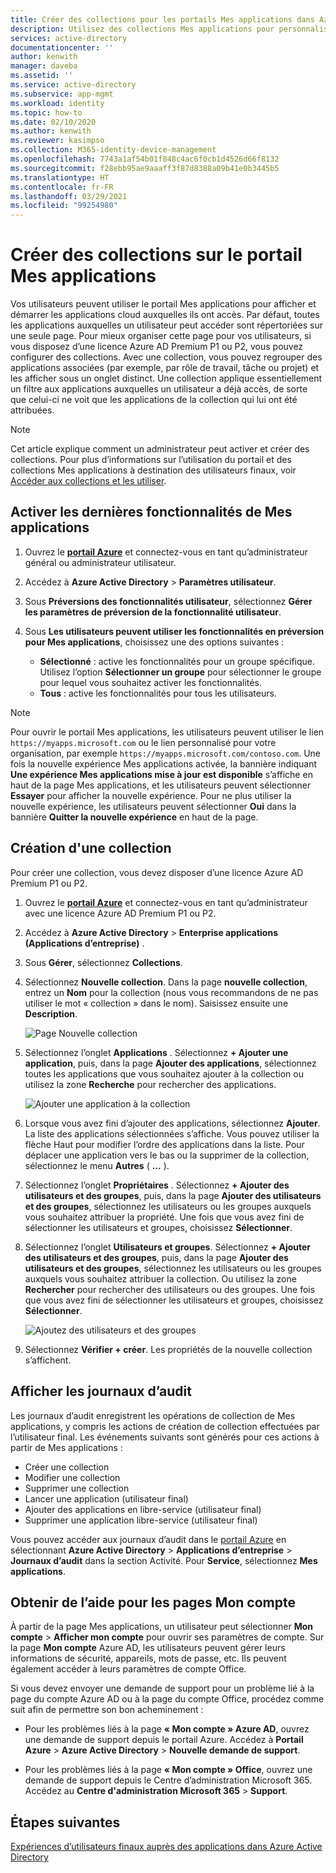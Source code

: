 ```yaml
---
title: Créer des collections pour les portails Mes applications dans Azure Active Directory | Microsoft Docs
description: Utilisez des collections Mes applications pour personnaliser les pages Mes applications afin de simplifier l’expérience Mes applications pour vos utilisateurs finaux. Organisez les applications en groupes avec des onglets distincts.
services: active-directory
documentationcenter: ''
author: kenwith
manager: daveba
ms.assetid: ''
ms.service: active-directory
ms.subservice: app-mgmt
ms.workload: identity
ms.topic: how-to
ms.date: 02/10/2020
ms.author: kenwith
ms.reviewer: kasimpso
ms.collection: M365-identity-device-management
ms.openlocfilehash: 7743a1af54b01f848c4ac6f0cb1d4526d66f8132
ms.sourcegitcommit: f28ebb95ae9aaaff3f87d8388a09b41e0b3445b5
ms.translationtype: HT
ms.contentlocale: fr-FR
ms.lasthandoff: 03/29/2021
ms.locfileid: "99254980"
---
```

# <a name="create-collections-on-the-my-apps-portal"></a>Créer des collections sur le portail Mes applications

Vos utilisateurs peuvent utiliser le portail Mes applications pour afficher et démarrer les applications cloud auxquelles ils ont accès. Par défaut, toutes les applications auxquelles un utilisateur peut accéder sont répertoriées sur une seule page. Pour mieux organiser cette page pour vos utilisateurs, si vous disposez d’une licence Azure AD Premium P1 ou P2, vous pouvez configurer des collections. Avec une collection, vous pouvez regrouper des applications associées (par exemple, par rôle de travail, tâche ou projet) et les afficher sous un onglet distinct. Une collection applique essentiellement un filtre aux applications auxquelles un utilisateur a déjà accès, de sorte que celui-ci ne voit que les applications de la collection qui lui ont été attribuées.

> [!NOTE]
> Cet article explique comment un administrateur peut activer et créer des collections. Pour plus d’informations sur l’utilisation du portail et des collections Mes applications à destination des utilisateurs finaux, voir [Accéder aux collections et les utiliser](../user-help/my-applications-portal-workspaces.md).

## <a name="enable-the-latest-my-apps-features"></a>Activer les dernières fonctionnalités de Mes applications

1. Ouvrez le [**portail Azure**](https://portal.azure.com/) et connectez-vous en tant qu’administrateur général ou administrateur utilisateur.

2. Accédez à **Azure Active Directory** > **Paramètres utilisateur**.

3. Sous **Préversions des fonctionnalités utilisateur**, sélectionnez **Gérer les paramètres de préversion de la fonctionnalité utilisateur**.

4. Sous **Les utilisateurs peuvent utiliser les fonctionnalités en préversion pour Mes applications**, choisissez une des options suivantes :
   * **Sélectionné** : active les fonctionnalités pour un groupe spécifique. Utilisez l’option **Sélectionner un groupe** pour sélectionner le groupe pour lequel vous souhaitez activer les fonctionnalités.  
   * **Tous** : active les fonctionnalités pour tous les utilisateurs.

> [!NOTE]
> Pour ouvrir le portail Mes applications, les utilisateurs peuvent utiliser le lien `https://myapps.microsoft.com` ou le lien personnalisé pour votre organisation, par exemple `https://myapps.microsoft.com/contoso.com`. Une fois la nouvelle expérience Mes applications activée, la bannière indiquant **Une expérience Mes applications mise à jour est disponible** s’affiche en haut de la page Mes applications, et les utilisateurs peuvent sélectionner **Essayer** pour afficher la nouvelle expérience. Pour ne plus utiliser la nouvelle expérience, les utilisateurs peuvent sélectionner **Oui** dans la bannière **Quitter la nouvelle expérience** en haut de la page.

## <a name="create-a-collection"></a>Création d'une collection

Pour créer une collection, vous devez disposer d’une licence Azure AD Premium P1 ou P2.

1. Ouvrez le [**portail Azure**](https://portal.azure.com/) et connectez-vous en tant qu’administrateur avec une licence Azure AD Premium P1 ou P2.

2. Accédez à **Azure Active Directory** > **Enterprise applications (Applications d’entreprise)** .

3. Sous **Gérer**, sélectionnez **Collections**.

4. Sélectionnez **Nouvelle collection**. Dans la page **nouvelle collection**, entrez un **Nom** pour la collection (nous vous recommandons de ne pas utiliser le mot « collection » dans le nom). Saisissez ensuite une **Description**.

   ![Page Nouvelle collection](media/acces-panel-collections/new-collection.png)

5. Sélectionnez l’onglet **Applications** . Sélectionnez **+ Ajouter une application**, puis, dans la page **Ajouter des applications**, sélectionnez toutes les applications que vous souhaitez ajouter à la collection ou utilisez la zone **Recherche** pour rechercher des applications.

   ![Ajouter une application à la collection](media/acces-panel-collections/add-applications.png)

6. Lorsque vous avez fini d’ajouter des applications, sélectionnez **Ajouter**. La liste des applications sélectionnées s’affiche. Vous pouvez utiliser la flèche Haut pour modifier l’ordre des applications dans la liste. Pour déplacer une application vers le bas ou la supprimer de la collection, sélectionnez le menu **Autres** ( **...** ).

7. Sélectionnez l’onglet **Propriétaires** . Sélectionnez **+ Ajouter des utilisateurs et des groupes**, puis, dans la page **Ajouter des utilisateurs et des groupes**, sélectionnez les utilisateurs ou les groupes auxquels vous souhaitez attribuer la propriété. Une fois que vous avez fini de sélectionner les utilisateurs et groupes, choisissez **Sélectionner**.

9. Sélectionnez l’onglet **Utilisateurs et groupes**. Sélectionnez **+ Ajouter des utilisateurs et des groupes**, puis, dans la page **Ajouter des utilisateurs et des groupes**, sélectionnez les utilisateurs ou les groupes auxquels vous souhaitez attribuer la collection. Ou utilisez la zone **Rechercher** pour rechercher des utilisateurs ou des groupes. Une fois que vous avez fini de sélectionner les utilisateurs et groupes, choisissez **Sélectionner**.

   ![Ajoutez des utilisateurs et des groupes](media/acces-panel-collections/add-users-and-groups.png)

11. Sélectionnez **Vérifier + créer**. Les propriétés de la nouvelle collection s’affichent.


## <a name="view-audit-logs"></a>Afficher les journaux d’audit

Les journaux d’audit enregistrent les opérations de collection de Mes applications, y compris les actions de création de collection effectuées par l’utilisateur final. Les événements suivants sont générés pour ces actions à partir de Mes applications :

* Créer une collection
* Modifier une collection
* Supprimer une collection
* Lancer une application (utilisateur final)
* Ajouter des applications en libre-service (utilisateur final)
* Supprimer une application libre-service (utilisateur final)

Vous pouvez accéder aux journaux d’audit dans le [portail Azure](https://portal.azure.com) en sélectionnant **Azure Active Directory** > **Applications d’entreprise**  > **Journaux d’audit** dans la section Activité. Pour **Service**, sélectionnez **Mes applications**.

## <a name="get-support-for-my-account-pages"></a>Obtenir de l’aide pour les pages Mon compte

À partir de la page Mes applications, un utilisateur peut sélectionner **Mon compte** > **Afficher mon compte** pour ouvrir ses paramètres de compte. Sur la page **Mon compte** Azure AD, les utilisateurs peuvent gérer leurs informations de sécurité, appareils, mots de passe, etc. Ils peuvent également accéder à leurs paramètres de compte Office.

Si vous devez envoyer une demande de support pour un problème lié à la page du compte Azure AD ou à la page du compte Office, procédez comme suit afin de permettre son bon acheminement : 

* Pour les problèmes liés à la page **« Mon compte » Azure AD**, ouvrez une demande de support depuis le portail Azure. Accédez à **Portail Azure** > **Azure Active Directory** > **Nouvelle demande de support**.

* Pour les problèmes liés à la page **« Mon compte » Office**, ouvrez une demande de support depuis le Centre d’administration Microsoft 365. Accédez au **Centre d'administration Microsoft 365** > **Support**. 

## <a name="next-steps"></a>Étapes suivantes
[Expériences d’utilisateurs finaux auprès des applications dans Azure Active Directory](end-user-experiences.md)